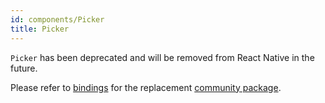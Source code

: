 ```yaml
---
id: components/Picker
title: Picker
---
```


`Picker` has been deprecated and will be removed from React Native in the
future.

Please refer to [bindings](https://github.com/reason-react-native/picker) for
the replacement
[community package](https://github.com/react-native-community/react-native-picker).
